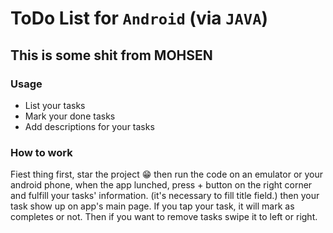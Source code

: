 # ToDo List for `Android` (via `JAVA`)

## This is some shit from MOHSEN 

### Usage

- List your tasks
- Mark your done tasks
- Add descriptions for your tasks

### How to work

Fiest thing first, star the project 😁 then run the code on an emulator or your android phone, when the app lunched, press + button on the right corner and fulfill your tasks'
information. (it's necessary to fill title field.) then your task show up on app's main page. If you tap your task, it will mark as completes or not.
Then if you want to remove tasks swipe it to left or right.
